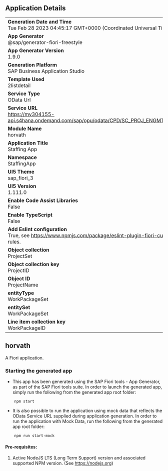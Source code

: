 ## Application Details
|               |
| ------------- |
|**Generation Date and Time**<br>Tue Feb 28 2023 04:45:17 GMT+0000 (Coordinated Universal Time)|
|**App Generator**<br>@sap/generator-fiori-freestyle|
|**App Generator Version**<br>1.9.0|
|**Generation Platform**<br>SAP Business Application Studio|
|**Template Used**<br>2listdetail|
|**Service Type**<br>OData Url|
|**Service URL**<br>https://my304155-api.s4hana.ondemand.com/sap/opu/odata/CPD/SC_PROJ_ENGMT_CREATE_UPD_SRV
|**Module Name**<br>horvath|
|**Application Title**<br>Staffing App|
|**Namespace**<br>StaffingApp|
|**UI5 Theme**<br>sap_fiori_3|
|**UI5 Version**<br>1.111.0|
|**Enable Code Assist Libraries**<br>False|
|**Enable TypeScript**<br>False|
|**Add Eslint configuration**<br>True, see https://www.npmjs.com/package/eslint-plugin-fiori-custom for the eslint rules.|
|**Object collection**<br>ProjectSet|
|**Object collection key**<br>ProjectID|
|**Object ID**<br>ProjectName|
|**entityType**<br>WorkPackageSet|
|**entitySet**<br>WorkPackageSet|
|**Line item collection key**<br>WorkPackageID|

## horvath

A Fiori application.

### Starting the generated app

-   This app has been generated using the SAP Fiori tools - App Generator, as part of the SAP Fiori tools suite.  In order to launch the generated app, simply run the following from the generated app root folder:

```
    npm start
```

- It is also possible to run the application using mock data that reflects the OData Service URL supplied during application generation.  In order to run the application with Mock Data, run the following from the generated app root folder:

```
    npm run start-mock
```

#### Pre-requisites:

1. Active NodeJS LTS (Long Term Support) version and associated supported NPM version.  (See https://nodejs.org)


